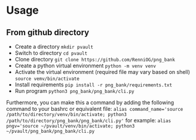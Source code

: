 # Usage

## From github directory 

* Create a directory 
```mkdir pvault```
* Switch to directory
```cd pvault```
* Clone directory
```git clone https://github.com/RenniOG/png_bank```
* Create a python virtual environment
```python -m venv venv```
* Activate the virtual environment (required file may vary based on shell)
```source vemv/bin/activate```
* Install requirements
```pip install -r png_bank/requirements.txt```
* Run program
```python3 png_bank/png_bank/cli.py```

Furthermore, you can make this a command by adding the following command to your bashrc or equivalent file:
```alias command_name='source /path/to/directory/venv/bin/activate; python3 /path/to/directory/png_bank/png_bank/cli.py'```
for example:
```alias pngv='source ~/pvault/venv/bin/activate; python3 ~/pvault/png_bank/png_bank/cli.py```